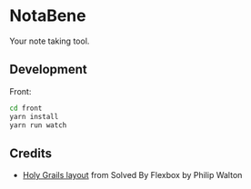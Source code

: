 # NotaBene

Your note taking tool.

## Development

Front:

```bash
cd front
yarn install
yarn run watch
```

## Credits

- [Holy Grails layout](https://philipwalton.github.io/solved-by-flexbox/) from Solved By Flexbox by Philip Walton